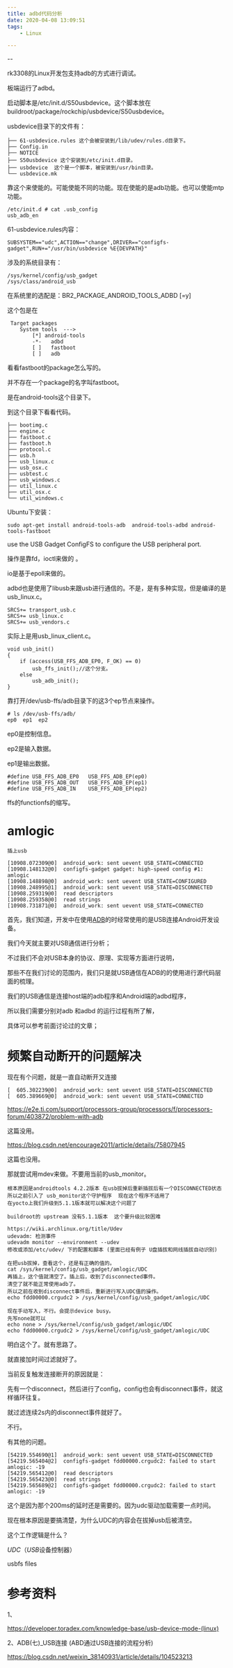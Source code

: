 ```yaml
---
title: adbd代码分析
date: 2020-04-08 13:09:51
tags:
	- Linux

---
```


--

rk3308的Linux开发包支持adb的方式进行调试。

板端运行了adbd。

启动脚本是/etc/init.d/S50usbdevice。这个脚本放在buildroot/package/rockchip/usbdevice/S50usbdevice。

usbdevice目录下的文件有：

```
├── 61-usbdevice.rules 这个会被安装到/lib/udev/rules.d目录下。
├── Config.in
├── NOTICE
├── S50usbdevice 这个安装到/etc/init.d目录。
├── usbdevice  这个是一个脚本，被安装到/usr/bin目录。
└── usbdevice.mk
```

靠这个来使能的。可能使能不同的功能。现在使能的是adb功能。也可以使能mtp功能。

```
/etc/init.d # cat .usb_config     
usb_adb_en                        
```

61-usbdevice.rules内容：

```
SUBSYSTEM=="udc",ACTION=="change",DRIVER=="configfs-gadget",RUN+="/usr/bin/usbdevice %E{DEVPATH}"
```



涉及的系统目录有：

```
/sys/kernel/config/usb_gadget
/sys/class/android_usb
```



在系统里的选配是：BR2_PACKAGE_ANDROID_TOOLS_ADBD [=y] 

这个包是在

```
 Target packages
 	System tools  ---> 
 		[*] android-tools
 		-*-   adbd
 		[ ]   fastboot 
		[ ]   adb      
```

看看fastboot的package怎么写的。

并不存在一个package的名字叫fastboot。

是在android-tools这个目录下。

到这个目录下看看代码。

```
├── bootimg.c
├── engine.c
├── fastboot.c
├── fastboot.h
├── protocol.c
├── usb.h
├── usb_linux.c
├── usb_osx.c
├── usbtest.c
├── usb_windows.c
├── util_linux.c
├── util_osx.c
└── util_windows.c
```



Ubuntu下安装：

```
sudo apt-get install android-tools-adb  android-tools-adbd android-tools-fastboot
```



use the USB Gadget ConfigFS to configure the USB peripheral port.

操作是靠fd，ioctl来做的 。

io是基于epoll来做的。



adbd也是使用了libusb来跟usb进行通信的。不是，是有多种实现，但是编译的是usb_linux.c。

```
SRCS+= transport_usb.c
SRCS+= usb_linux.c
SRCS+= usb_vendors.c
```

实际上是用usb_linux_client.c。

```
void usb_init()
{
    if (access(USB_FFS_ADB_EP0, F_OK) == 0)
        usb_ffs_init();//这个分支。
    else
        usb_adb_init();
}
```

靠打开/dev/usb-ffs/adb目录下的这3个ep节点来操作。

```
# ls /dev/usb-ffs/adb/
ep0  ep1  ep2
```

ep0是控制信息。

ep2是输入数据。

ep1是输出数据。

```
#define USB_FFS_ADB_EP0   USB_FFS_ADB_EP(ep0)
#define USB_FFS_ADB_OUT   USB_FFS_ADB_EP(ep1)
#define USB_FFS_ADB_IN    USB_FFS_ADB_EP(ep2)
```

ffs的functionfs的缩写。



# amlogic

```
插上usb

[10908.072309@0]  android_work: sent uevent USB_STATE=CONNECTED
[10908.148132@0]  configfs-gadget gadget: high-speed config #1: amlogic
[10908.148898@0]  android_work: sent uevent USB_STATE=CONFIGURED
[10908.248995@1]  android_work: sent uevent USB_STATE=DISCONNECTED
[10908.259319@0]  read descriptors
[10908.259358@0]  read strings
[10908.731871@0]  android_work: sent uevent USB_STATE=CONNECTED
```



首先，我们知道，开发中在使用[ADB](https://so.csdn.net/so/search?q=ADB&spm=1001.2101.3001.7020)的时经常使用的是USB连接Android开发设备。

我们今天就主要对USB通信进行分析；

不过我们不会对USB本身的协议、原理、实现等方面进行说明，

那些不在我们讨论的范围内，我们只是就USB通信在ADB的的使用进行源代码层面的梳理。

我们的USB通信是连接host端的adb程序和Android端的adbd程序，

所以我们需要分别对adb 和adbd 的运行过程有所了解，

具体可以参考前面讨论过的文章；



# 频繁自动断开的问题解决

现在有个问题，就是一直自动断开又连接

```
[  605.302239@0]  android_work: sent uevent USB_STATE=DISCONNECTED
[  605.389669@0]  android_work: sent uevent USB_STATE=CONNECTED
```



https://e2e.ti.com/support/processors-group/processors/f/processors-forum/403872/problem-with-adb

这篇没用。

https://blog.csdn.net/encourage2011/article/details/75807945

这篇也没用。

那就尝试用mdev来做。不要用当前的usb_monitor。

```
根本原因是androidtools 4.2.2版本 在usb拔掉后重新插拔后有一个DISCONNECTED状态  所以之前引入了 usb_monitor这个守护程序  现在这个程序不适用了
在yocto上我们升级到5.1.1版本就可以解决这个问题了

buildroot的 upstream 没有5.1.1版本  这个要升级比较困难

https://wiki.archlinux.org/title/Udev
udevadm: 检测事件
udevadm monitor --environment --udev
修改或添加/etc/udev/ 下的配置和脚本 (里面已经有例子 U盘插拔和网线插拔自动识别)
```



```
在把usb拔掉，查看这个，还是有正确的值的。
cat /sys/kernel/config/usb_gadget/amlogic/UDC
再插上，这个值就清空了。插上后，收到了disconnected事件。
清空了就不能正常使用adb了。
所以之前在收到disconnect事件后，重新进行写入UDC值的操作。
echo fdd00000.crgudc2 > /sys/kernel/config/usb_gadget/amlogic/UDC

现在手动写入，不行。会提示device busy。
先写none就可以
echo none > /sys/kernel/config/usb_gadget/amlogic/UDC
echo fdd00000.crgudc2 > /sys/kernel/config/usb_gadget/amlogic/UDC

```

明白这个了。就有思路了。

就直接加时间过滤就好了。

当前反复触发连接断开的原因就是：

先有一个disconnect，然后进行了config，config也会有disconnect事件，就这样循环往复。

就过滤连续2s内的disconnect事件就好了。

不行。

有其他的问题。

```
[54219.554690@1]  android_work: sent uevent USB_STATE=DISCONNECTED
[54219.565404@2]  configfs-gadget fdd00000.crgudc2: failed to start amlogic: -19
[54219.565412@0]  read descriptors
[54219.565423@0]  read strings
[54219.565689@2]  configfs-gadget fdd00000.crgudc2: failed to start amlogic: -19
```

这个是因为那个200ms的延时还是需要的。因为udc驱动加载需要一点时间。





现在根本原因是要搞清楚，为什么UDC的内容会在拔掉usb后被清空。

这个工作逻辑是什么？

*UDC*（*USB*设备控制器）

usbfs files 



# 参考资料

1、

https://developer.toradex.com/knowledge-base/usb-device-mode-(linux)

2、ADB(七)_USB连接 (ABD通过USB连接的流程分析)

https://blog.csdn.net/weixin_38140931/article/details/104523213